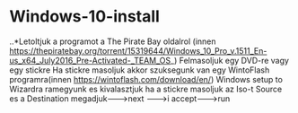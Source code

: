 # Windows-10-install
..*Letoltjuk a programot a The Pirate Bay oldalrol (innen https://thepiratebay.org/torrent/15319644/Windows_10_Pro_v.1511_En-us_x64_July2016_Pre-Activated-_TEAM_OS_)
Felmasoljuk egy DVD-re vagy egy stickre
Ha stickre masoljuk akkor szuksegunk van egy WintoFlash programra(innen https://wintoflash.com/download/en/)
Windows setup to Wizardra ramegyunk es kivalasztjuk ha a stickre masoljuk az Iso-t
Source es a Destination megadjuk--->next --->i accept--->run
